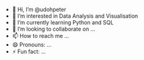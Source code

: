 - 👋 Hi, I’m @udohpeter
- 👀 I’m interested in Data Analysis and Visualisation 
- 🌱 I’m currently learning Python and SQL
- 💞️ I’m looking to collaborate on ...
- 📫 How to reach me ...
- 😄 Pronouns: ...
- ⚡ Fun fact: ...

<!---
udohpeter/udohpeter is a ✨ special ✨ repository because its `README.md` (this file) appears on your GitHub profile.
You can click the Preview link to take a look at your changes.
--->
